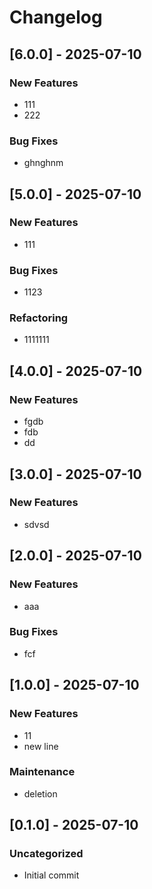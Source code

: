 # Changelog

## [6.0.0] - 2025-07-10

### New Features
- 111
- 222

### Bug Fixes
- ghnghnm


## [5.0.0] - 2025-07-10
### New Features
- 111
### Bug Fixes
- 1123
### Refactoring
- 1111111
## [4.0.0] - 2025-07-10
### New Features
- fgdb
- fdb
- dd
## [3.0.0] - 2025-07-10
### New Features
- sdvsd
## [2.0.0] - 2025-07-10
### New Features
- aaa
### Bug Fixes
- fcf
## [1.0.0] - 2025-07-10
### New Features
- 11
- new line
### Maintenance
- deletion
## [0.1.0] - 2025-07-10
### Uncategorized
- Initial commit
